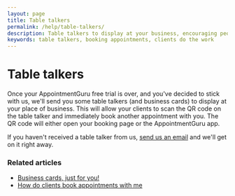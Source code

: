 ```yaml
---
layout: page
title: Table talkers
permalink: /help/table-talkers/
description: Table talkers to display at your business, encouraging people to book appointments with you
keywords: table talkers, booking appointments, clients do the work
---
```


# Table talkers

Once your AppointmentGuru free trial is over, and you've decided to stick with us, we'll send you some table talkers (and business cards) to display at your place of business. This will allow your clients to scan the QR code on the table talker and immediately book another appointment with you. The QR code will either open your booking page or the AppointmentGuru app.

If you haven't received a table talker from us, [send us an email](mailto:support@appointmentguru.co) and we'll get on it right away.

### Related articles

* [Business cards, just for you!](/help/business-cards)
* [How do clients book appointments with me](/help/how-do-clients-book-appointments)
